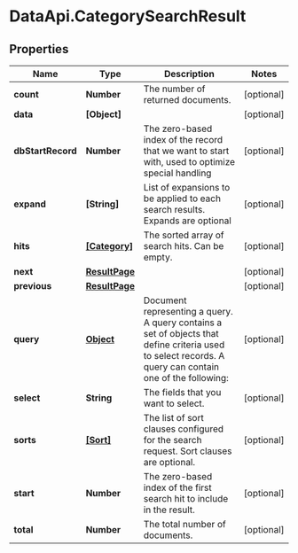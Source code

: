 # DataApi.CategorySearchResult

## Properties

Name | Type | Description | Notes
------------ | ------------- | ------------- | -------------
**count** | **Number** | The number of returned documents. | [optional] 
**data** | **[Object]** |  | [optional] 
**dbStartRecord** | **Number** | The zero-based index of the record that we want to start with, used to optimize special handling | [optional] 
**expand** | **[String]** | List of expansions to be applied to each search results. Expands are optional | [optional] 
**hits** | [**[Category]**](Category.md) | The sorted array of search hits. Can be empty. | [optional] 
**next** | [**ResultPage**](ResultPage.md) |  | [optional] 
**previous** | [**ResultPage**](ResultPage.md) |  | [optional] 
**query** | [**Object**](.md) | Document representing a query. A query contains a set of objects that define criteria  used to select records. A query can contain one of the following:  | [optional] 
**select** | **String** | The fields that you want to select. | [optional] 
**sorts** | [**[Sort]**](Sort.md) | The list of sort clauses configured for the search request. Sort clauses are optional. | [optional] 
**start** | **Number** | The zero-based index of the first search hit to include in the result. | [optional] 
**total** | **Number** | The total number of documents. | [optional] 


